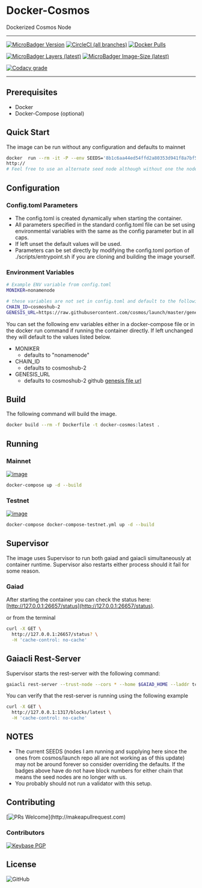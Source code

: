 # Docker-Cosmos

Dockerized Cosmos Node

---

[![MicroBadger Version](https://images.microbadger.com/badges/version/ryanhendricks/docker-cosmos.svg)](https://microbadger.com/images/ryanhendricks/docker-cosmos)
[![CircleCI (all branches)](https://img.shields.io/circleci/project/github/RyanHendricks/docker-cosmos.svg?label=build&logo=circleci&logoColor=white)](https://circleci.com/gh/RyanHendricks/docker-cosmos)
[![Docker Pulls](https://img.shields.io/docker/pulls/ryanhendricks/docker-cosmos.svg?logo=docker&logoColor=white)](https://hub.docker.com/r/ryanhendricks/docker-cosmos)

[![MicroBadger Layers (latest)](https://img.shields.io/microbadger/layers/ryanhendricks/docker-cosmos/latest.svg?logo=docker&logoColor=white)](https://microbadger.com/images/ryanhendricks/docker-cosmos)
[![MicroBadger Image-Size (latest)](https://img.shields.io/microbadger/image-size/ryanhendricks/docker-cosmos:latest.svg?logo=docker&logoColor=white)](https://microbadger.com/images/ryanhendricks/docker-cosmos)

[![Codacy grade](https://img.shields.io/codacy/grade/c35da045d95b4f07b09948d19bacaa47.svg?logo=codacy)](https://www.codacy.com?utm_source=github.com&amp;utm_medium=referral&amp;utm_content=RyanHendricks/docker-cosmos&amp;utm_campaign=Badge_Grade)

---

## Prerequisites

- Docker
- Docker-Compose (optional)

## Quick Start

The image can be run without any configuration and defaults to mainnet

```bash
docker  run --rm -it -P --env SEEDS='8b1c6aa44ed54ffd2a80353d941f8a7bf52f7d93@51.15.133.26:26656,1392fc5d2624149570e64509c72df407dce7b988@178.128.232.164:26656' docker-cosmos:latest
http://
# Feel free to use an alternate seed node although without one the node will have issues starting

```

## Configuration

### Config.toml Parameters

- The config.toml is created dynamically when starting the container.
- All parameters specified in the standard config.toml file can be set using environmental variables with the same as the config parameter but in all caps.
- If left unset the default values will be used.
- Parameters can be set directly by modifying the config.toml portion of ./scripts/entrypoint.sh if you are cloning and building the image yourself.


### Environment Variables

```bash
# Example ENV variable from config.toml
MONIKER=nonamenode

# these variables are not set in config.toml and default to the following
CHAIN_ID=cosmoshub-2
GENESIS_URL=https://raw.githubusercontent.com/cosmos/launch/master/genesis.json
```

You can set the following env variables either in a docker-compose file or in the docker run command if running the container directly. If left unchanged they will default to the values listed below.

- MONIKER
  - defaults to "nonamenode"
- CHAIN_ID
  - defaults to cosmoshub-2
- GENESIS_URL
  - defaults to cosmoshub-2 github [genesis file url](https://raw.githubusercontent.com/cosmos/launch/master/genesis.json)


## Build

The following command will build the image.

```bash
docker build --rm -f Dockerfile -t docker-cosmos:latest .
```

## Running

### Mainnet

[![image](https://img.shields.io/badge/dynamic/json.svg?color=blue&label=Cosmoshub-2&query=result.sync_info.latest_block_height&url=http%3A%2F%2Fcryptocurrencyswaps.com:26657%2Fstatus&prefix=Block%2B)](https://img.shields.io/badge/dynamic/json.svg?color=blue&label=Cosmoshub-2&query=result.sync_info.latest_block_height&url=http%3A%2F%2Fcryptocurrencyswaps.com:26657%2Fstatus&prefix=Block%2B)

```sh
docker-compose up -d --build
```

### Testnet

[![image](https://img.shields.io/badge/dynamic/json.svg?color=blue&label=Gaia-13003&query=result.sync_info.latest_block_height&url=http%3A%2F%2Fdigiderivatives.com:26657%2Fstatus&prefix=Block%2B)](https://img.shields.io/badge/dynamic/json.svg?color=blue&label=Gaia-13003&query=result.sync_info.latest_block_height&url=http%3A%2F%2Fdigiderivatives.com:26657%2Fstatus&prefix=Block%2B)

```sh
docker-compose docker-compose-testnet.yml up -d --build
```

## Supervisor

The image uses Supervisor to run both gaiad and gaiacli simultaneously at container runtime. Supervisor also restarts either process should it fail for some reason.

### Gaiad

After starting the container you can check the status here: [http://127.0.0.1:26657/status](http://127.0.0.1:26657/status).

or from the terminal

```bash
curl -X GET \
  http://127.0.0.1:26657/status? \
  -H 'cache-control: no-cache'
```

## Gaiacli Rest-Server

Supervisor starts the rest-server with the following command:

```bash
gaiacli rest-server --trust-node --cors * --home $GAIAD_HOME --laddr tcp://0.0.0.0:1317

```

You can verify that the rest-server is running using the following example

```bash
curl -X GET \
  http://127.0.0.1:1317/blocks/latest \
  -H 'cache-control: no-cache'
```

## NOTES

- The current SEEDS (nodes I am running and supplying here since the ones from cosmos/launch repo all are not working as of this update) may not be around forever so consider overriding the defaults. If the badges above have do not have block numbers for either chain that means the seed nodes are no longer with us.
- You probably should not run a validator with this setup.

## Contributing

[![PRs Welcome](https://img.shields.io/badge/PRs-welcome-brightgreen.svg?)](http://makeapullrequest.com)

### Contributors

[![Keybase PGP](https://img.shields.io/keybase/pgp/ryanhendricks.svg?label=keybase&logo=keybase&logoColor=white)](https://keybase.io/ryanhendricks)

## License

![GitHub](https://img.shields.io/github/license/ryanhendricks/docker-cosmos.svg)
